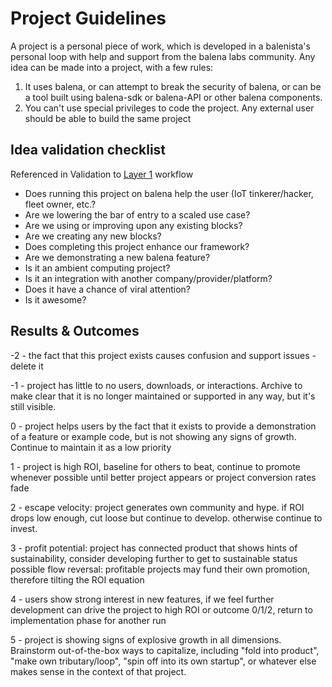 # Project Guidelines

A project is a personal piece of work, which is developed in a balenista's personal loop with help and support from the balena labs community. Any idea can be made into a project, with a few rules:
1. It uses balena, or can attempt to break the security of balena, or can be a tool built using balena-sdk or balena-API or other balena components.
1. You can't use special privileges to code the project. Any external user should be able to build the same project

## Idea validation checklist
Referenced in Validation to [Layer 1](https://github.com/balena-io/balena-io/wiki/balenaLabs/#layer-1-brainstorm-build-and-promote) workflow
* Does running this project on balena help the user (IoT tinkerer/hacker, fleet owner, etc.?
* Are we lowering the bar of entry to a scaled use case?
* Are we using or improving upon any existing blocks?
* Are we creating any new blocks?
* Does completing this project enhance our framework?
* Are we demonstrating a new balena feature?
* Is it an ambient computing project?
* Is it an integration with another company/provider/platform?
* Does it have a chance of viral attention?
* Is it awesome?

## Results & Outcomes

-2 - the fact that this project exists causes confusion and support issues - delete it

-1 - project has little to no users, downloads, or interactions. Archive to make clear that it is no longer maintained or supported in any way, but it's still visible.

0 - project helps users by the fact that it exists to provide a demonstration of a feature or example code, but is not showing any signs of growth. Continue to maintain it as a low priority

1 - project is high ROI, baseline for others to beat, continue to promote whenever possible until better project appears or project conversion rates fade

2 - escape velocity: project generates own community and hype. if ROI drops low enough, cut loose but continue to develop. otherwise continue to invest.

3 - profit potential: project has connected product that shows hints of sustainability, consider developing further to get to sustainable status
possible flow reversal: profitable projects may fund their own promotion, therefore tilting the ROI equation

4 - users show strong interest in new features, if we feel further development can drive the project to high ROI or outcome 0/1/2, return to implementation phase for another run

5 - project is showing signs of explosive growth in all dimensions. Brainstorm out-of-the-box ways to capitalize, including "fold into product", "make own tributary/loop", "spin off into its own startup", or whatever else makes sense in the context of that project.

